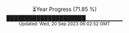 <p align="center">
⏳Year Progress (71.85 %) <br>
█████████████████████▁▁▁▁▁▁▁▁▁ <br>
<sub>Updated: Wed, 20 Sep 2023 06:02:52 GMT</sub>
</p>

